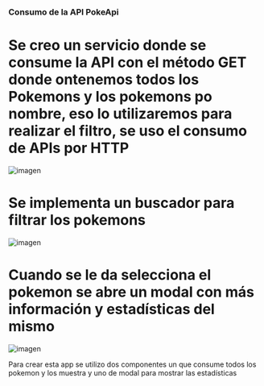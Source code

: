 ### Consumo de la API PokeApi
# Se creo un servicio donde se consume la API con el método GET donde ontenemos todos los Pokemons y los pokemons po nombre, eso lo utilizaremos para realizar el filtro, se uso el consumo de APIs por HTTP

![imagen](https://github.com/user-attachments/assets/7230610f-d185-46d1-b0fa-c933537e841c)

# Se implementa un buscador para filtrar los pokemons
![imagen](https://github.com/user-attachments/assets/2b2bded3-1a19-450c-b3e7-c741a4fa6d0a)

# Cuando se le da selecciona el pokemon se abre un modal con más información y estadísticas del mismo
![imagen](https://github.com/user-attachments/assets/c87788c0-0d73-4cc5-a8ff-109e0703a717)


Para crear esta app se utilizo dos componentes un que consume todos los pokemon y los muestra y uno de modal para mostrar las estadísticas

